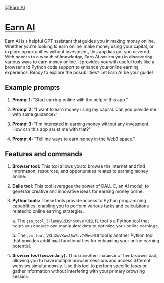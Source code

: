[![Earn AI](https://files.oaiusercontent.com/file-TgQadhTT8u48gA4J8XgDVUwS?se=2123-10-16T19%3A38%3A20Z&sp=r&sv=2021-08-06&sr=b&rscc=max-age%3D31536000%2C%20immutable&rscd=attachment%3B%20filename%3DEarn%2520Favicon.png&sig=yzzSiYwCeJUihx5pdLnpYN5T4gUraYod3sTanxipmGk%3D)](https://chat.openai.com/g/g-03gMmWQdj-earn-ai)

# [Earn AI](https://chat.openai.com/g/g-03gMmWQdj-earn-ai)

Earn AI is a helpful GPT assistant that guides you in making money online. Whether you're looking to earn online, make money using your capital, or explore opportunities without investment, this app has got you covered. With access to a wealth of knowledge, Earn AI assists you in discovering various ways to earn money online. It provides you with useful tools like a browser and Python code support to enhance your online earning experience. Ready to explore the possibilities? Let Earn AI be your guide!

## Example prompts

1. **Prompt 1:** "Start earning online with the help of this app."

2. **Prompt 2:** "I want to earn money using my capital. Can you provide me with some guidance?"

3. **Prompt 3:** "I'm interested in earning money without any investment. How can this app assist me with that?"

4. **Prompt 4:** "Tell me ways to earn money in the Web3 space."

## Features and commands

1. **Browser tool:** This tool allows you to browse the internet and find information, resources, and opportunities related to earning money online.

2. **Dalle tool:** This tool leverages the power of DALL-E, an AI model, to generate creative and innovative ideas for earning money online.

3. **Python tools:** These tools provide access to Python programming capabilities, enabling you to perform various tasks and calculations related to online earning strategies.

    a. The `gzm_tool_lFlumHyGd3Shnx0VsPKdiLfI` tool is a Python tool that helps you analyze and manipulate data to optimize your online earnings.
    
    b. The `gzm_tool_VXLl2wVKwvA6wYsvCW9esNtU` tool is another Python tool that provides additional functionalities for enhancing your online earning potential.

4. **Browser tool (secondary):** This is another instance of the browser tool, allowing you to have multiple browser sessions and access different websites simultaneously. Use this tool to perform specific tasks or gather information without interfering with your primary browsing session.